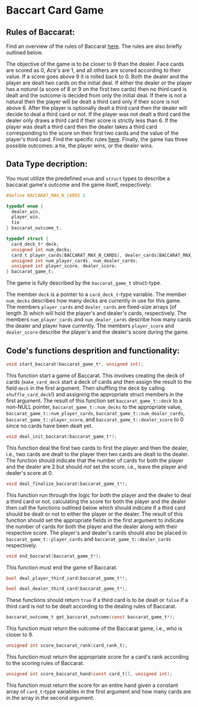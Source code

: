 # Baccart Card Game




## Rules of Baccarat: 
Find an overview of the rules of Baccarat [here](https://baccaratsystem.org/baccarat-drawing-rules/). 
The rules are also briefly outlined below. 

The objective of the game is to be closer to 9 than the dealer. Face cards are scored as 0, Ace's are 1, and all others are scored according 
to their value. If a score goes above 9 it is rolled back to 0. 
Both the dealer and the player are dealt two cards on the initial deal. 
If either the dealer or the player has a *natural* (a score of 8 or 9 on the first two cards) then no third card is dealt and the outcome is 
decided from only the initial deal. 
If there is not a natural then the player will be dealt a third card only if their score is not above 6. 
After the player is optionally dealt a third card then the dealer will decide to deal a third card or not. 
If the player was not dealt a third card the dealer only draws a third card if their score is strictly less than 6. 
If the player was dealt a third card then the dealer takes a third card corresponding to the score on their first two cards and the value
of the player's third card. Find the specific rules [here](https://baccaratsystem.org/wp-content/uploads/2014/08/drawing-rules-baccarat.jpg). 
Finally, the game has three possible outcomes: a tie, the player wins, or the dealer wins.

## Data Type decription:
You must utilize the predefined `enum` and `struct` types to describe a baccarat game's outcome and the game itself, respectively: 

```c
#define BACCARAT_MAX_N_CARDS 3

typedef enum {
  dealer_win, 
  player_win, 
  tie
} baccarat_outcome_t;

typedef struct {
  card_deck_t* deck;
  unsigned int num_decks;
  card_t player_cards[BACCARAT_MAX_N_CARDS], dealer_cards[BACCARAT_MAX_N_CARDS];
  unsigned int num_player_cards, num_dealer_cards;
  unsigned int player_score, dealer_score;
} baccarat_game_t;
```

The game is fully described by the `baccarat_game_t` struct-type. 

The member `deck` is a pointer to a `card_deck_t`-type variable. 
The member `num_decks` describes how many decks are currently in use for this game. 
The members `player_cards` and `dealer_cards` are fixed-size arrays (of length 3) which will hold the player's and dealer's cards, respectively. 
The members `num_player_cards` and `num_dealer_cards` describe how many cards the dealer and player have currently. 
The members `player_score` and `dealer_score` describe the player's and the dealer's score during the game. 


## Code's functions desprition and functionality:

```c
void start_baccarat(baccarat_game_t*, unsigned int);
```

This function start a game of Baccarat. This involves creating the deck of cards (`make_card_deck` start a deck of cards and then assign the 
result to the field `deck` in the first argument. Then shuffling the deck by calling `shuffle_card_deck`!) and assigning the 
appropriate struct members in the first argument. The result of this function set `baccarat_game_t::deck` to a non-NULL pointer, `baccarat_game_t::num_decks` to the appropriate value, `baccarat_game_t::num_player_cards`, `baccarat_game_t::num_dealer_cards`, `baccarat_game_t::player_score`, and `baccarat_game_t::dealer_score` to 0 since no cards have been dealt yet. 


```c
void deal_init_baccarat(baccarat_game_t*);
```

This function deal the first two cards to first the player and then the dealer, i.e., two cards are dealt to the player then 
two cards are dealt to the dealer. The function should indicate that the number of cards for both the player and the dealer are 2
but should *not* set the score, i.e., leave the player and dealer's score at 0. 

```c
void deal_finalize_baccarat(baccarat_game_t*);
```

This function run through the logic for both the player and the dealer to deal a third card or not. calculating the score for both the player and the dealer then call 
the functions outlined below which should indicate if a third card should be dealt or not to either the player or the dealer. 
The result of this function should set the appropriate fields in the first argument to indicate the number of cards for both the player and 
the dealer along with their respective score. The player's and dealer's cards should also be placed in `baccarat_game_t::player_cards` 
and `baccarat_game_t::dealer_cards` respectively. 

```c
void end_baccarat(baccarat_game_t*);
```

This function must end the game of Baccarat. 

```c
bool deal_player_third_card(baccarat_game_t*);

bool deal_dealer_third_card(baccarat_game_t*);
```

These functions should return `true` if a third card is to be dealt or `false` if a third card is not to be dealt according to the 
dealing rules of Baccarat. 

```c
baccarat_outcome_t get_baccarat_outcome(const baccarat_game_t*);
```

This function must return the outcome of the Baccarat game, i.e., who is closer to 9. 

```c
unsigned int score_baccarat_rank(card_rank_t);
```

This function must return the appropriate score for a card's rank according to the scoring rules of Baccarat. 


```c
unsigned int score_baccarat_hand(const card_t[], unsigned int);
```

This function must return the score for an entire hand given a constant array of `card_t`-type variables in the first argument
and how many cards are in the array in the second argument. 
